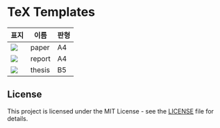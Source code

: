 # TeX Templates

| 표지                                                                                                      | 이름   | 판형 |
|-----------------------------------------------------------------------------------------------------------|--------|------|
| ![](https://user-images.githubusercontent.com/6410412/235887008-30c54143-f175-49a9-b778-1b5b854ab974.png) | paper  | A4   |
| ![](https://user-images.githubusercontent.com/6410412/235887054-88c24564-b768-4275-8f05-de7a795688e6.png) | report | A4   |
| ![](https://user-images.githubusercontent.com/6410412/235887099-541522bc-328f-4765-bf7e-5497ef835003.png) | thesis | B5   |

## License

This project is licensed under the MIT License - see the [LICENSE](LICENSE) file for details.
